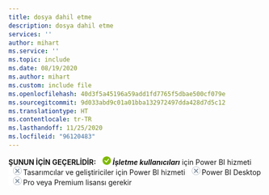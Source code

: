 ```yaml
---
title: dosya dahil etme
description: dosya dahil etme
services: ''
author: mihart
ms.service: ''
ms.topic: include
ms.date: 08/19/2020
ms.author: mihart
ms.custom: include file
ms.openlocfilehash: 40d3f5a45196a59add1fd7765f5dbae500cf079e
ms.sourcegitcommit: 9d033abd9c01a01bba132972497dda428d7d5c12
ms.translationtype: HT
ms.contentlocale: tr-TR
ms.lasthandoff: 11/25/2020
ms.locfileid: "96120483"
---
```

<Token>**ŞUNUN İÇİN GEÇERLİDİR:** ![Şunun için geçerlidir:](media/yes.png)**_İşletme kullanıcıları_** için Power BI hizmeti ![Şunun için geçerli değildir:](media/no.png)Tasarımcılar ve geliştiriciler için Power BI hizmeti ![Şunun için geçerli değildir:](media/no.png)Power BI Desktop ![Şunun için geçerli değildir:](media/no.png)Pro veya Premium lisansı gerekir</Token>
